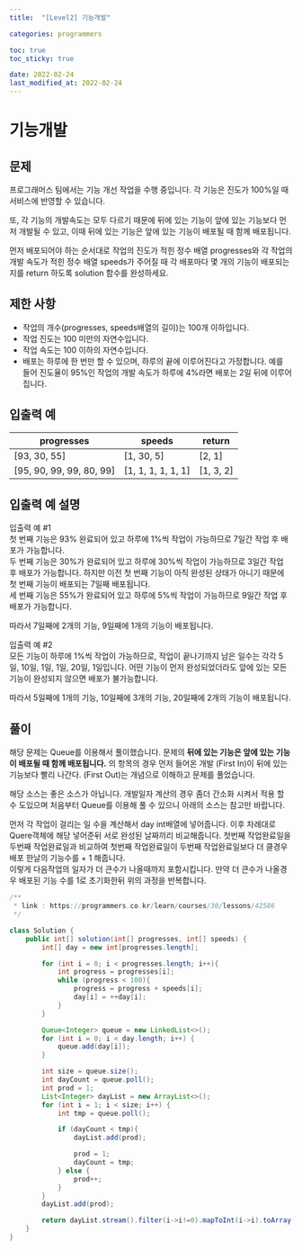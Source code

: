 ```yaml
---
title:  "[Level2] 기능개발"

categories: programmers

toc: true
toc_sticky: true

date: 2022-02-24
last_modified_at: 2022-02-24
---
```


# 기능개발

## 문제


프로그래머스 팀에서는 기능 개선 작업을 수행 중입니다. 각 기능은 진도가 100%일 때 서비스에 반영할 수 있습니다.

또, 각 기능의 개발속도는 모두 다르기 때문에 뒤에 있는 기능이 앞에 있는 기능보다 먼저 개발될 수 있고, 이때 뒤에 있는 기능은 앞에 있는 기능이 배포될 때 함께 배포됩니다.

먼저 배포되어야 하는 순서대로 작업의 진도가 적힌 정수 배열 progresses와 각 작업의 개발 속도가 적힌 정수 배열 speeds가 주어질 때 각 배포마다 몇 개의 기능이 배포되는지를 return 하도록 solution 함수를 완성하세요.

## 제한 사항

- 작업의 개수(progresses, speeds배열의 길이)는 100개 이하입니다.
- 작업 진도는 100 미만의 자연수입니다.
- 작업 속도는 100 이하의 자연수입니다.
- 배포는 하루에 한 번만 할 수 있으며, 하루의 끝에 이루어진다고 가정합니다. 예를 들어 진도율이 95%인 작업의 개발 속도가 하루에 4%라면 배포는 2일 뒤에 이루어집니다.

## 입출력 예

|progresses|speeds|return|
|------------|------|------|
|[93, 30, 55]|[1, 30, 5]|[2, 1]|
|[95, 90, 99, 99, 80, 99]|[1, 1, 1, 1, 1, 1]|[1, 3, 2]|

## 입출력 예 설명

입출력 예 #1  
첫 번째 기능은 93% 완료되어 있고 하루에 1%씩 작업이 가능하므로 7일간 작업 후 배포가 가능합니다.  
두 번째 기능은 30%가 완료되어 있고 하루에 30%씩 작업이 가능하므로 3일간 작업 후 배포가 가능합니다. 하지만 이전 첫 번째 기능이 아직 완성된 상태가 아니기 때문에 첫 번째 기능이 배포되는 7일째 배포됩니다.  
세 번째 기능은 55%가 완료되어 있고 하루에 5%씩 작업이 가능하므로 9일간 작업 후 배포가 가능합니다.  
  
따라서 7일째에 2개의 기능, 9일째에 1개의 기능이 배포됩니다.  
  
입출력 예 #2  
모든 기능이 하루에 1%씩 작업이 가능하므로, 작업이 끝나기까지 남은 일수는 각각 5일, 10일, 1일, 1일, 20일, 1일입니다. 어떤 기능이 먼저 완성되었더라도 앞에 있는 모든 기능이 완성되지 않으면 배포가 불가능합니다.  
  
따라서 5일째에 1개의 기능, 10일째에 3개의 기능, 20일째에 2개의 기능이 배포됩니다.  

## 풀이

해당 문제는 Queue를 이용해서 풀이했습니다. 문제의 **뒤에 있는 기능은 앞에 있는 기능이 배포될 때 함께 배포됩니다.** 의 항목의 경우 먼저 들어온 개발 (First In)이 
뒤에 있는 기능보다 빨리 나간다. (First Out)는 개념으로 이해하고 문제를 풀었습니다.

해당 소스는 좋은 소스가 아닙니다. 개발일자 계산의 경우 좀더 간소화 시켜서 적용 할 수 도있으며 처음부터 Queue를 이용해 풀 수 있으니 아래의 소스는 참고만 바랍니다.

먼저 각 작업이 걸리는 일 수을 계산해서 day int배열에 넣어줍니다.
이후 차례대로 Quere객체에 해당 넣어준뒤 서로 완성된 날짜끼리 비교해줍니다.
첫번째 작업완료일을 두번째 작업완료일과 비교하여 첫번째 작업완료일이 두번째 작업완료일보다 더 클경우 배포 한날의 기능수를 + 1 해줍니다.  
이렇게 다음작업의 일자가 더 큰수가 나올때까지 포함시킵니다.
만약 더 큰수가 나올경우 배포된 기능 수를 1로 초기화한뒤 위의 과정을 반복합니다.


```java
/**
 * link : https://programmers.co.kr/learn/courses/30/lessons/42586
 */

class Solution {
    public int[] solution(int[] progresses, int[] speeds) {
        int[] day = new int[progresses.length];

        for (int i = 0; i < progresses.length; i++){
            int progress = progresses[i];
            while (progress < 100){
                progress = progress + speeds[i];
                day[i] = ++day[i];
            }
        }

        Queue<Integer> queue = new LinkedList<>();
        for (int i = 0; i < day.length; i++) {
            queue.add(day[i]);
        }

        int size = queue.size();
        int dayCount = queue.poll();
        int prod = 1;
        List<Integer> dayList = new ArrayList<>();
        for (int i = 1; i < size; i++) {
            int tmp = queue.poll();

            if (dayCount < tmp){
                dayList.add(prod);

                prod = 1;
                dayCount = tmp;
            } else {
                prod++;
            }
        }
        dayList.add(prod);

        return dayList.stream().filter(i->i!=0).mapToInt(i->i).toArray();
    }
}
```